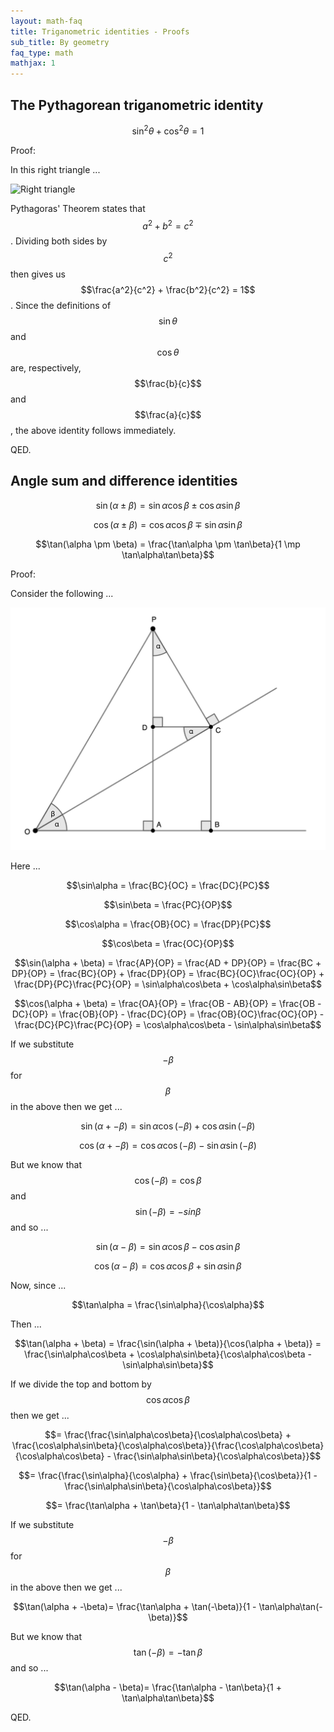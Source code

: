 ```yaml
---
layout: math-faq
title: Triganometric identities - Proofs
sub_title: By geometry
faq_type: math
mathjax: 1
---
```


## The Pythagorean triganometric identity

$$\sin^2\theta + \cos^2\theta = 1$$

Proof:

In this right triangle ...

![Right triangle](/images/right_triangle_sin_cos.png)

Pythagoras' Theorem states that $$a^2 + b^2 = c^2$$.  Dividing both sides by $$c^2$$ then gives us
$$\frac{a^2}{c^2} + \frac{b^2}{c^2} = 1$$.  Since the definitions of $$\sin\theta$$ and $$\cos\theta$$ are,
respectively, $$\frac{b}{c}$$ and $$\frac{a}{c}$$, the above identity follows immediately.

QED.

## Angle sum and difference identities

$$\sin(\alpha \pm \beta) = \sin\alpha\cos\beta \pm \cos\alpha\sin\beta$$

$$\cos(\alpha \pm \beta) = \cos\alpha\cos\beta \mp \sin\alpha\sin\beta$$

$$\tan(\alpha \pm \beta) = \frac{\tan\alpha \pm \tan\beta}{1 \mp \tan\alpha\tan\beta}$$

Proof:

Consider the following ...

![Locked - Unlocked - Locked](/images/trig_add_subtract_identities_proof.png)

Here ...

$$\sin\alpha = \frac{BC}{OC} = \frac{DC}{PC}$$

$$\sin\beta = \frac{PC}{OP}$$

$$\cos\alpha = \frac{OB}{OC} = \frac{DP}{PC}$$

$$\cos\beta = \frac{OC}{OP}$$

$$\sin(\alpha + \beta) = \frac{AP}{OP} = \frac{AD + DP}{OP} = \frac{BC + DP}{OP} = \frac{BC}{OP} + \frac{DP}{OP}
                       = \frac{BC}{OC}\frac{OC}{OP} + \frac{DP}{PC}\frac{PC}{OP}
                       = \sin\alpha\cos\beta + \cos\alpha\sin\beta$$

$$\cos(\alpha + \beta) = \frac{OA}{OP} = \frac{OB - AB}{OP} = \frac{OB - DC}{OP} = \frac{OB}{OP} - \frac{DC}{OP}
                       = \frac{OB}{OC}\frac{OC}{OP} -  \frac{DC}{PC}\frac{PC}{OP}
                       = \cos\alpha\cos\beta - \sin\alpha\sin\beta$$

If we substitute $$-\beta$$ for $$\beta$$ in the above then we get ...

$$\sin(\alpha + -\beta) = \sin\alpha\cos(-\beta) + \cos\alpha\sin(-\beta)$$

$$\cos(\alpha + -\beta) = \cos\alpha\cos(-\beta) - \sin\alpha\sin(-\beta)$$

But we know that $$\cos(-\beta) = \cos\beta$$ and $$\sin(-\beta) = -sin\beta$$ and so ...

$$\sin(\alpha -\beta) = \sin\alpha\cos\beta - \cos\alpha\sin\beta$$

$$\cos(\alpha -\beta) = \cos\alpha\cos\beta + \sin\alpha\sin\beta$$

Now, since ...

$$\tan\alpha = \frac{\sin\alpha}{\cos\alpha}$$

Then ...

$$\tan(\alpha + \beta) = \frac{\sin(\alpha + \beta)}{\cos(\alpha + \beta)}
                       = \frac{\sin\alpha\cos\beta + \cos\alpha\sin\beta}{\cos\alpha\cos\beta - \sin\alpha\sin\beta}$$

If we divide the top and bottom by $$\cos\alpha\cos\beta$$ then we get ...

$$= \frac{\frac{\sin\alpha\cos\beta}{\cos\alpha\cos\beta} + \frac{\cos\alpha\sin\beta}{\cos\alpha\cos\beta}}{\frac{\cos\alpha\cos\beta}{\cos\alpha\cos\beta} - \frac{\sin\alpha\sin\beta}{\cos\alpha\cos\beta}}$$

$$= \frac{\frac{\sin\alpha}{\cos\alpha} + \frac{\sin\beta}{\cos\beta}}{1 - \frac{\sin\alpha\sin\beta}{\cos\alpha\cos\beta}}$$

$$= \frac{\tan\alpha + \tan\beta}{1 - \tan\alpha\tan\beta}$$

If we substitute $$-\beta$$ for $$\beta$$ in the above then we get ...

$$\tan(\alpha + -\beta)= \frac{\tan\alpha + \tan(-\beta)}{1 - \tan\alpha\tan(-\beta)}$$

But we know that $$\tan(-\beta) = -\tan\beta$$ and so ...

$$\tan(\alpha - \beta)= \frac{\tan\alpha - \tan\beta}{1 + \tan\alpha\tan\beta}$$

QED.


